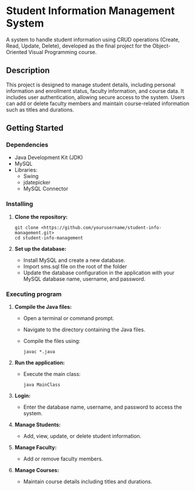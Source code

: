 # Student Information Management System

A system to handle student information using CRUD operations (Create, Read, Update, Delete), developed as the final project for the Object-Oriented Visual Programming course.

## Description

This project is designed to manage student details, including personal information and enrollment status, faculty information, and course data. It includes user authentication, allowing secure access to the system. Users can add or delete faculty members and maintain course-related information such as titles and durations.

## Getting Started

### Dependencies

- Java Development Kit (JDK)
- MySQL
- Libraries:
    - Swing
    - jdatepicker
    - MySQL Connector

### Installing

1. **Clone the repository:**
    
    ```
    git clone <https://github.com/yourusername/student-info-management.git>
    cd student-info-management
    
    ```
    
2. **Set up the database:**
    - Install MySQL and create a new database.
    - Import sms.sql file on the root of the folder
    - Update the database configuration in the application with your MySQL database name, username, and password.

### Executing program

1. **Compile the Java files:**
    - Open a terminal or command prompt.
    - Navigate to the directory containing the Java files.
    - Compile the files using:
        
        ```
        javac *.java
        
        ```
        
2. **Run the application:**
    - Execute the main class:
        
        ```
        java MainClass
        
        ```
        
3. **Login:**
    - Enter the database name, username, and password to access the system.
4. **Manage Students:**
    - Add, view, update, or delete student information.
5. **Manage Faculty:**
    - Add or remove faculty members.
6. **Manage Courses:**
    - Maintain course details including titles and durations.
